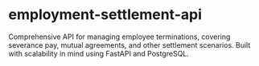 # employment-settlement-api
Comprehensive API for managing employee terminations, covering severance pay, mutual agreements, and other settlement scenarios. Built with scalability in mind using FastAPI and PostgreSQL.
